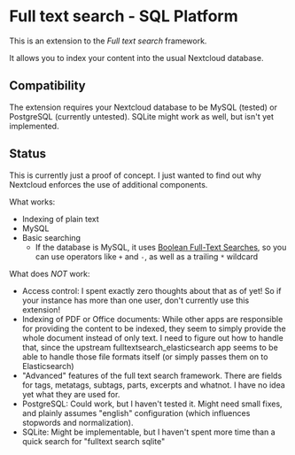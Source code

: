 # Full text search - SQL Platform

This is an extension to the *Full text search*  framework.

It allows you to index your content into the usual Nextcloud database.

## Compatibility

The extension requires your Nextcloud database to be MySQL (tested) or PostgreSQL (currently untested). SQLite might work as well, but isn't yet implemented.

## Status

This is currently just a proof of concept. I just wanted to find out why Nextcloud enforces the use of additional components.

What works:
* Indexing of plain text
* MySQL
* Basic searching
    * If the database is MySQL, it uses [Boolean Full-Text Searches], so you can use operators like `+`  and `-`, as well as a trailing `*` wildcard

What does *NOT* work:
* Access control: I spent exactly zero thoughts about that as of yet! So if your instance has more than one user, don't currently use this extension!
* Indexing of PDF or Office documents: While other apps are responsible for providing the content to be indexed, they seem to simply provide the whole document instead of only text. I need to figure out how to handle that, since the upstream fulltextsearch_elasticsearch app seems to be able to handle those file formats itself (or simply passes them on to Elasticsearch)
* "Advanced" features of the full text search framework. There are fields for tags, metatags, subtags, parts, excerpts and whatnot. I have no idea yet what they are used for.
* PostgreSQL: Could work, but I haven't tested it. Might need small fixes, and plainly assumes "english" configuration (which influences stopwords and normalization).
* SQLite: Might be implementable, but I haven't spent more time than a quick search for "fulltext search sqlite"

[Boolean Full-Text Searches]: https://dev.mysql.com/doc/refman/8.4/en/fulltext-boolean.html